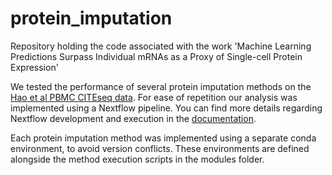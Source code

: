 # protein_imputation
Repository holding the code associated with the work 'Machine Learning Predictions Surpass Individual mRNAs as a Proxy of Single-cell Protein Expression'

We tested the performance of several protein imputation methods on the [Hao et al PBMC CITEseq data](https://atlas.fredhutch.org/nygc/multimodal-pbmc). For ease of repetition our analysis was implemented using a Nextflow pipeline. You can find more details regarding Nextflow development and execution in the [documentation](https://www.nextflow.io/docs/latest/index.html).

Each protein imputation method was implemented using a separate conda environment, to avoid version conflicts. These environments are defined alongside the method execution scripts in the modules folder. 